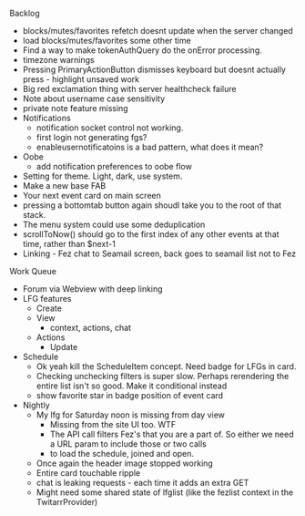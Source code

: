 Backlog
* blocks/mutes/favorites refetch doesnt update when the server changed
* load blocks/mutes/favorites some other time
* Find a way to make tokenAuthQuery do the onError processing.
* timezone warnings
* Pressing PrimaryActionButton dismisses keyboard but doesnt actually press - highlight unsaved work
* Big red exclamation thing with server healthcheck failure
* Note about username case sensitivity
* private note feature missing
* Notifications
  * notification socket control not working.
  * first login not generating fgs?
  * enableusernotificatoins is a bad pattern, what does it mean?
* Oobe
  * add notification preferences to oobe flow
* Setting for theme. Light, dark, use system.
* Make a new base FAB
* Your next event card on main screen
* pressing a bottomtab button again shoudl take you to the root of that stack.
* The menu system could use some deduplication
* scrollToNow() should go to the first index of any other events at that time, rather than $next-1
* Linking - Fez chat to Seamail screen, back goes to seamail list not to Fez

Work Queue
* Forum via Webview with deep linking
* LFG features
  * Create
  * View
    * context, actions, chat
  * Actions
    * Update
* Schedule
  * Ok yeah kill the ScheduleItem concept. Need badge for LFGs in card.
  * Checking unchecking filters is super slow. Perhaps rerendering the entire list isn't so good. Make it conditional instead
  * show favorite star in badge position of event card
* Nightly
  * My lfg for Saturday noon is missing from day view
    * Missing from the site UI too. WTF
    * The API call filters Fez's that you are a part of. So either we need a URL param to include those or two calls
    * to load the schedule, joined and open.
  * Once again the header image stopped working
  * Entire card touchable ripple
  * chat is leaking requests - each time it adds an extra GET
  * Might need some shared state of lfglist (like the fezlist context in the TwitarrProvider)
